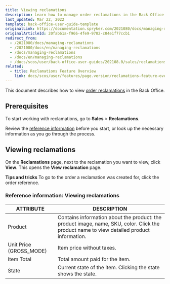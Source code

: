 ```yaml
---
title: Viewing reclamations
description: Learn how to manage order reclamations in the Back Office.
last_updated: Mar 22, 2022
template: back-office-user-guide-template
originalLink: https://documentation.spryker.com/2021080/docs/managing-reclamations
originalArticleId: 20fab61a-f966-4fe9-9702-c04e1f77ccb1
redirect_from:
  - /2021080/docs/managing-reclamations
  - /2021080/docs/en/managing-reclamations
  - /docs/managing-reclamations
  - /docs/en/managing-reclamations
  - /docs/scos/user/back-office-user-guides/202108.0/sales/reclamations/managing-reclamations.html
related:
  - title: Reclamations Feature Overview
    link: docs/scos/user/features/page.version/reclamations-feature-overview.html
---
```


This document describes how to view [order reclamations](/docs/scos/user/features/{{page.version}}/reclamations-feature-overview.html) in the Back Office.

## Prerequisites

To start working with reclamations, go to **Sales** > **Reclamations**.

Review the [reference information](#reference-information-viewing-reclamations) before you start, or look up the necessary information as you go through the process.

## Viewing reclamations

On the **Reclamations** page, next to the reclamation you want to view, click **View**.
    This opens the **View reclamation** page.

**Tips and tricks**
To go to the order a reclamation was created for, click the order reference.    

### Reference information: Viewing reclamations

| ATTRIBUTE | DESCRIPTION |
|-|-|
| Product | Contains information about the product: the product image, name, SKU, color. Click the product name to view detailed product information.  |
| Unit Price (GROSS_MODE) | Item price without taxes. |
| Item Total |Total amount paid for the item.|
| State | Current state of the item. Clicking the state shows the state. |
